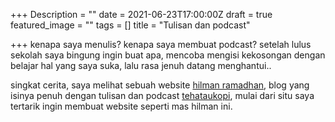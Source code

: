+++
Description = ""
date = 2021-06-23T17:00:00Z
draft = true
featured_image = ""
tags = []
title = "Tulisan dan podcast"

+++
kenapa saya menulis? kenapa saya membuat podcast? setelah lulus sekolah saya bingung ingin buat apa, mencoba mengisi kekosongan dengan belajar hal yang saya suka, lalu rasa jenuh datang menghantui..

singkat cerita, saya melihat sebuah website [hilman ramadhan](https://hilman.space), blog yang isinya penuh dengan tulisan dan podcast [tehataukopi](https://anchor.com/tehataukopi), mulai dari situ saya tertarik ingin membuat website seperti mas hilman ini.